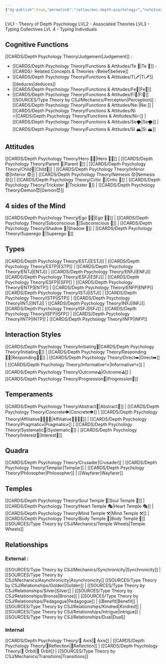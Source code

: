 ```yaml
---
{"dg-publish":true,"permalink":"/atlas/moc-depth-psychology/","noteIcon":"","created":"2022-12-27T18:42:43.849+01:00","updated":"2023-04-20T22:34:41.028+02:00"}
---
```



LVL1 - Theory of Depth Psychology
LVL2 - Associated Theories 
LVL3 - Typing Collectives
LVL 4 - Typing Individuals

## Cognitive Functions
[[CARDS/Depth Psychology Theory/Judgement\|Judgement]] : 
- [[CARDS/Depth Psychology Theory/Functions & Attitudes/Te 🏹\|Te 🏹]] - [[CARDS/· Related Concepts & Theories ·/Belief\|believe]] 
-  [[CARDS/Depth Psychology Theory/Functions & Attitudes/Ti🗡️\|Ti🗡️]] [[deduces\|deduces]]
-  [[CARDS/Depth Psychology Theory/Functions & Attitudes/Fe💉\|Fe💉]] 
-  [[CARDS/Depth Psychology Theory/Functions & Attitudes/Fi🔱\|Fi🔱]]
[[SOURCES/Type Theory by CSJ/Mechanics/Perception\|Perception]] : [[CARDS/Depth Psychology Theory/Functions & Attitudes/Ne💧\|Ne💧]] | [[CARDS/Depth Psychology Theory/Functions & Attitudes/Ni🔥\|CARDS/Depth Psychology Theory/Functions & Attitudes/Ni🔥]] | [[CARDS/Depth Psychology Theory/Functions & Attitudes/Se🌪️\|Se🌪️]] | [[CARDS/Depth Psychology Theory/Functions & Attitudes/Si 🏔️\|Si 🏔️]]

## Attitudes
[[CARDS/Depth Psychology Theory/Hero 🦸‍♂️\|Hero 🦸‍♂️]] | [[CARDS/Depth Psychology Theory/Parent 🤨\|Parent 🤨]] | [[CARDS/Depth Psychology Theory/Child👼\|Child👼]] | [[CARDS/Depth Psychology Theory/Inferior 😨\|Inferior 😨]] | [[CARDS/Depth Psychology Theory/Nemesis 😟\|Nemesis 😟]] | [[CARDS/Depth Psychology Theory/Critic 🤔\|Critic 🤔]] | [[CARDS/Depth Psychology Theory/Trickster 🤡\|Trickster 🤡]] | [[CARDS/Depth Psychology Theory/Demon😈\|Demon😈]]

## 4 sides of the Mind
[[CARDS/Depth Psychology Theory/Ego 🙋‍♂️\|Ego 🙋‍♂️]] | [[CARDS/Depth Psychology Theory/Subconscious 🤸\|Subconscious 🤸]] | [[CARDS/Depth Psychology Theory/Shadow 👤\|Shadow 👤]] | [[CARDS/Depth Psychology Theory/Superego 👹\|Superego 👹]]

## Types
[[CARDS/Depth Psychology Theory/ESTJ\|ESTJ]] | [[CARDS/Depth Psychology Theory/ESTP\|ESTP]] | [[CARDS/Depth Psychology Theory/ENTJ\|ENTJ]] | [[CARDS/Depth Psychology Theory/ENFJ\|ENFJ]] 
[[CARDS/Depth Psychology Theory/ESFJ\|ESFJ]] | [[CARDS/Depth Psychology Theory/ESFP\|ESFP]] | [[CARDS/Depth Psychology Theory/ENTP\|ENTP]] | [[CARDS/Depth Psychology Theory/ENFP\|ENFP]]
[[CARDS/Depth Psychology Theory/ISTJ\|ISTJ]] | [[CARDS/Depth Psychology Theory/ISTP\|ISTP]] | [[CARDS/Depth Psychology Theory/INTJ\|INTJ]] | [[CARDS/Depth Psychology Theory/INFJ\|INFJ]]
[[CARDS/Depth Psychology Theory/ISFJ\|ISFJ]] | [[CARDS/Depth Psychology Theory/ISFP\|ISFP]] | [[CARDS/Depth Psychology Theory/INTP\|INTP]] | [[CARDS/Depth Psychology Theory/INFP\|INFP]]

## Interaction Styles
[[CARDS/Depth Psychology Theory/Initiating👋\|CARDS/Depth Psychology Theory/Initiating👋]] | [[CARDS/Depth Psychology Theory/Responding🧘‍♂️\|Responding🧘‍♂️]] | [[CARDS/Depth Psychology Theory/Direct➡️\|Direct➡️]] | [[CARDS/Depth Psychology Theory/Informative↪️\|Informative↪️]] | [[CARDS/Depth Psychology Theory/Outcome⛳\|Outcome⛳]] | [[CARDS/Depth Psychology Theory/Progression🧗\|Progression🧗]]

## Temperaments 
[[CARDS/Depth Psychology Theory/Abstract💭\|Abstract💭]] | [[CARDS/Depth Psychology Theory/Concrete👁️\|Concrete👁️]] | [[CARDS/Depth Psychology Theory/Affiliative👨‍👩‍👧‍👦\|Affiliative👨‍👩‍👧‍👦]] | [[CARDS/Depth Psychology Theory/Pragmatic✊\|Pragmatic✊]] | [[CARDS/Depth Psychology Theory/Systematic🔧\|Systematic🔧]] | [[CARDS/Depth Psychology Theory/Interest🤝\|Interest🤝]]

## Quadra 
[[CARDS/Depth Psychology Theory/Crusader\|Crusader]] | [[CARDS/Depth Psychology Theory/Templar\|Templar]] | [[CARDS/Depth Psychology Theory/Philosopher\|Philosopher]] | [[Wayfarer\|Wayfarer]] 

## Temples 
[[CARDS/Depth Psychology Theory/Soul Temple 👥\|Soul Temple 👥]] | [[CARDS/Depth Psychology Theory/Heart Temple 🎭\|Heart Temple 🎭]] | [[CARDS/Depth Psychology Theory/Mind Temple ⚒️\|Mind Temple ⚒️]] | [[CARDS/Depth Psychology Theory/Body Temple 🌳\|Body Temple 🌳]]
[[SOURCES/Type Theory by CSJ/Mechanics/Temple Wheels\|Temple Wheels]]

## Relationships 
### External : 
[[SOURCES/Type Theory by CSJ/Mechanics/Synchronicity\|Synchronicity]] | [[SOURCES/Type Theory by CSJ/Mechanics/Asynchronicity\|Asynchronicity]] 
[[SOURCES/Type Theory by CSJ/Relationships/Golden\|Golden]] | [[SOURCES/Type Theory by CSJ/Relationships/Silver\|Silver]] | [[SOURCES/Type Theory by CSJ/Relationships/Bronze\|Bronze]] | [[SOURCES/Type Theory by CSJ/Relationships/Pedagogue\|Pedagogue]] | [[Benefit\|Benefit]] | [[SOURCES/Type Theory by CSJ/Relationships/Kindred\|Kindred]] | [[SOURCES/Type Theory by CSJ/Relationships/Intrigue\|Intrigue]] | [[SOURCES/Type Theory by CSJ/Relationships/Dual\|Dual]]

### Internal 
[[CARDS/Depth Psychology Theory/🧲 Axis\|🧲 Axis]] | [[CARDS/Depth Psychology Theory/🔀Reflection\|🔀Reflection]] | [[CARDS/Depth Psychology Theory/🔄 Orbit\|🔄 Orbit]] | [[SOURCES/Type Theory by CSJ/Mechanics/Transitions\|Transitions]] 